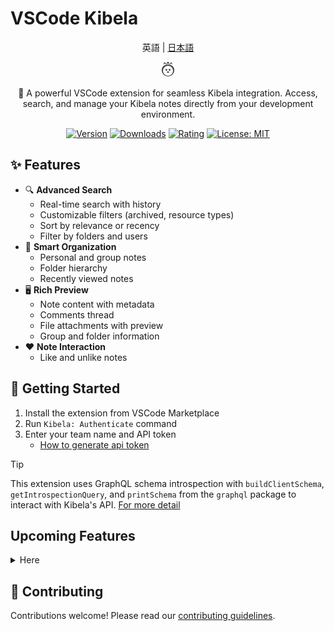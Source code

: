 # VSCode Kibela

<div align="center">

英語 | [日本語](./README.md)

![logo](./media/kibela.png)

🚀 A powerful VSCode extension for seamless Kibela integration.
Access, search, and manage your Kibela notes directly from your development environment.

[![Version](https://img.shields.io/visual-studio-marketplace/v/kiwamizamurai-vscode.kibela-vscode)](https://marketplace.visualstudio.com/items?itemName=kiwamizamurai-vscode.kibela-vscode)
[![Downloads](https://img.shields.io/visual-studio-marketplace/d/kiwamizamurai-vscode.kibela-vscode)](https://marketplace.visualstudio.com/items?itemName=kiwamizamurai-vscode.kibela-vscode)
[![Rating](https://img.shields.io/visual-studio-marketplace/r/kiwamizamurai-vscode.kibela-vscode)](https://marketplace.visualstudio.com/items?itemName=kiwamizamurai-vscode.kibela-vscode)
[![License: MIT](https://img.shields.io/badge/License-MIT-yellow.svg)](https://opensource.org/licenses/MIT)

</div>

## ✨ Features

- 🔍 **Advanced Search**
  - Real-time search with history
  - Customizable filters (archived, resource types)
  - Sort by relevance or recency
  - Filter by folders and users
- 📁 **Smart Organization**
  - Personal and group notes
  - Folder hierarchy
  - Recently viewed notes
- 🖥️ **Rich Preview**
  - Note content with metadata
  - Comments thread
  - File attachments with preview
  - Group and folder information
- ❤️ **Note Interaction**
  - Like and unlike notes

## 🚀 Getting Started

1. Install the extension from VSCode Marketplace
2. Run `Kibela: Authenticate` command
3. Enter your team name and API token
    - [How to generate api token](https://github.com/kibela/kibela-api-v1-document?tab=readme-ov-file#%E3%82%A2%E3%82%AF%E3%82%BB%E3%82%B9%E3%83%88%E3%83%BC%E3%82%AF%E3%83%B3)

> [!TIP]
> This extension uses GraphQL schema introspection with `buildClientSchema`, `getIntrospectionQuery`, and `printSchema` from the `graphql` package to interact with Kibela's API. [For more detail](https://github.com/kiwamizamurai/vscode-kibela/blob/main/reverse_engineering/main.ts)

## Upcoming Features
<details>
<summary>Here</summary>

- 📝 Note Management
  - [ ] Create new notes
  - [ ] Edit/Update existing notes
  - [ ] Delete notes
  - [ ] Draft support
- 💬 Comments
  - [ ] Add new comments
  - [ ] Edit/Delete comments
  - [ ] Reply to comments
- 🔄 Sync
  - [ ] Real-time updates
</details>

## 🤝 Contributing

Contributions welcome! Please read our [contributing guidelines](CONTRIBUTING.md).
